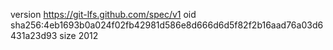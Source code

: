 version https://git-lfs.github.com/spec/v1
oid sha256:4eb1693b0a024f02fb42981d586e8d666d6d5f82f2b16aad76a03d6431a23d93
size 2012
